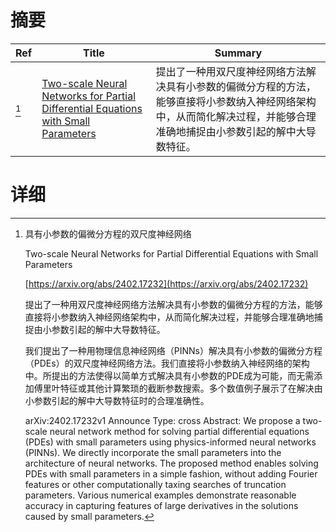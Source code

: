 # 摘要

| Ref | Title | Summary |
| --- | --- | --- |
| [^1] | [Two-scale Neural Networks for Partial Differential Equations with Small Parameters](https://arxiv.org/abs/2402.17232) | 提出了一种用双尺度神经网络方法解决具有小参数的偏微分方程的方法，能够直接将小参数纳入神经网络架构中，从而简化解决过程，并能够合理准确地捕捉由小参数引起的解中大导数特征。 |

# 详细

[^1]: 具有小参数的偏微分方程的双尺度神经网络

    Two-scale Neural Networks for Partial Differential Equations with Small Parameters

    [https://arxiv.org/abs/2402.17232](https://arxiv.org/abs/2402.17232)

    提出了一种用双尺度神经网络方法解决具有小参数的偏微分方程的方法，能够直接将小参数纳入神经网络架构中，从而简化解决过程，并能够合理准确地捕捉由小参数引起的解中大导数特征。

    

    我们提出了一种用物理信息神经网络（PINNs）解决具有小参数的偏微分方程（PDEs）的双尺度神经网络方法。我们直接将小参数纳入神经网络的架构中。所提出的方法使得以简单方式解决具有小参数的PDE成为可能，而无需添加傅里叶特征或其他计算繁琐的截断参数搜索。多个数值例子展示了在解决由小参数引起的解中大导数特征时的合理准确性。

    arXiv:2402.17232v1 Announce Type: cross  Abstract: We propose a two-scale neural network method for solving partial differential equations (PDEs) with small parameters using physics-informed neural networks (PINNs). We directly incorporate the small parameters into the architecture of neural networks. The proposed method enables solving PDEs with small parameters in a simple fashion, without adding Fourier features or other computationally taxing searches of truncation parameters. Various numerical examples demonstrate reasonable accuracy in capturing features of large derivatives in the solutions caused by small parameters.
    

